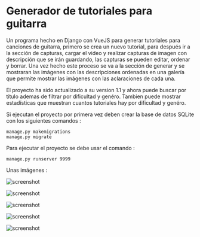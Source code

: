 # Generador de tutoriales para guitarra

Un programa hecho en Django con VueJS para generar tutoriales para canciones de guitarra, primero se crea un nuevo tutorial, para después ir a la sección de capturas, cargar el video y realizar capturas de imagen con descripción que se irán guardando, las capturas se pueden editar, ordenar y borrar. Una vez hecho este proceso se va a la sección de generar y se mostraran las imágenes con las descripciones ordenadas en una galería que permite mostrar las imágenes con las aclaraciones de cada una.

El proyecto ha sido actualizado a su version 1.1 y ahora puede buscar por título ademas de filtrar por dificultad y genéro. Tambien puede mostrar estadísticas que muestran cuantos tutoriales hay por dificultad y genéro.

Si ejecutan el proyecto por primera vez deben crear la base de datos SQLite con los siguientes comandos : 

```
manage.py makemigrations
manage.py migrate 
```

Para ejecutar el proyecto se debe usar el comando : 

```
manage.py runserver 9999
```

Unas imágenes :

![screenshot](https://blogger.googleusercontent.com/img/b/R29vZ2xl/AVvXsEj-d0MFXjbr5Qj2-Tmmv55Qp2Z9ei11_3J1zM_21EM0hwfBloau55ZaaBfYmFOrRZErLpzN163PNr40J2IrdlOz6eKlz07tBEiYpcjc4slA5sNA9VoQJz3PHTOhqqOtrzc_x2bMcZ6eSWq5Vp7ghH7JE3_1PRiRwa39LhSfEDDFwHxbwopoGsoi1ahupH8/s1897/uno.png)

![screenshot](https://blogger.googleusercontent.com/img/b/R29vZ2xl/AVvXsEgw4LxE6Hz8o4Vv-W5mS86LsZzPW5I7KAKil4pmc7H-IjVpKFW9xpv2zQG2qeY1PjuUrydZyi0OTVAxEVcravJZGKAA9XIMlYLmfAdFDbrT_STQQ2ijM2tMXUXYsT2RcBzyXDbvVezdNsKjKOzyF7UmT2Gi5acoCe8qq_aiKxvTzx_jM07fBgUgyCesoNQ/s1895/dos.png)

![screenshot](https://blogger.googleusercontent.com/img/b/R29vZ2xl/AVvXsEg3HPqMghtX-wHKiW081KGJQ-Ajnd-qAByb3MRPvNpXNOUJ2FqA6K7Z0KkIypqGvSM5aVBO4X8icShNPq-hQzllvrQq82pCDw7ePBLQYFf22JhizvJr2HRwUWS59AC_6tzvryx_B-LEJsY9PSPrfW5fXgwwaYR0DSUBg6hFNFg3pd7M2DR_6TA6ptup1O0/s1913/tres.png)

![screenshot]([https://blogger.googleusercontent.com/img/b/R29vZ2xl/AVvXsEgAit8YtHSytId_okHC8f4JaZEsDyAp5NeQRtD3A9ikn-taigsooRD94EV-Wc6nuVoZ-RcbQH5BajdEWqu7tz8mg89isjQuJddyQMVt2QZBUnWFmzFCZJAwwX0NR8hWbLWOYio6O7qKy1W0WbV3xbx9IiOijDjATTi37qaGDsC3ZoZKsyIxnphlOkDw/s1919/4.png](https://blogger.googleusercontent.com/img/b/R29vZ2xl/AVvXsEicdmweD0rceL5TQt5sl3moXILDckAQNjcle1wELaayzqce7E5xDmny__cYYniyYXFCUSJOStPgfp2oHTDe8FE4EsQAOc1j1NiECYvXvv_K7eYsbKf7hITpNVK9Zn08Qz4fQ7PmAWihlBMVoRg6pQOexPM64nJRcmmf5GTm90oxUjjPUs8A0MwT559hJmA/s1915/cuatro.png))

![screenshot]([https://blogger.googleusercontent.com/img/b/R29vZ2xl/AVvXsEg4dwpsefLguy8SlQBF8f7dU4WSr_hV38Z9gUZ0uw5VEn1ftx7iTNHqMYg-idjzs7Bdlr9dW69abSX2Z_aw_pslnyZ9NcmMfMg4S1LYMlDXx4nDeJvJC_5lZOKAATTjZ36DMa-511k0Jf8lSzmW4FGBVotPW_sWF3QEBv0dnjO2qLEpcU5p7vYRTlQu/s1908/5.png](https://blogger.googleusercontent.com/img/b/R29vZ2xl/AVvXsEgXEy6xrswKVQe66-3pnUa6p8J53AIaudLYpCuzPZXO42zymS9c6RHiabfXOTyDbrFuOW3NNpuRssMzy1XX3_y5KsAARfa1Ggw4A5JnVZYVWOyJMHI6Vl_qAN9dR2FWo4Pa0IayaMTnd7Qek-ZWrK-e5h0nIJt_tYfXcaRBqgn4M8Gy5t5ZGovhnxRzuEg/s1906/cinco.png))
